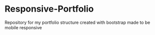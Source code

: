 # Responsive-Portfolio
Repository for my portfolio structure created with bootstrap made to be mobile responsive

